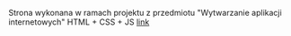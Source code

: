 Strona wykonana w ramach projektu z przedmiotu "Wytwarzanie aplikacji internetowych"
HTML + CSS + JS
[link](http://michaltarnacki.pl/_first_page/index.html)
